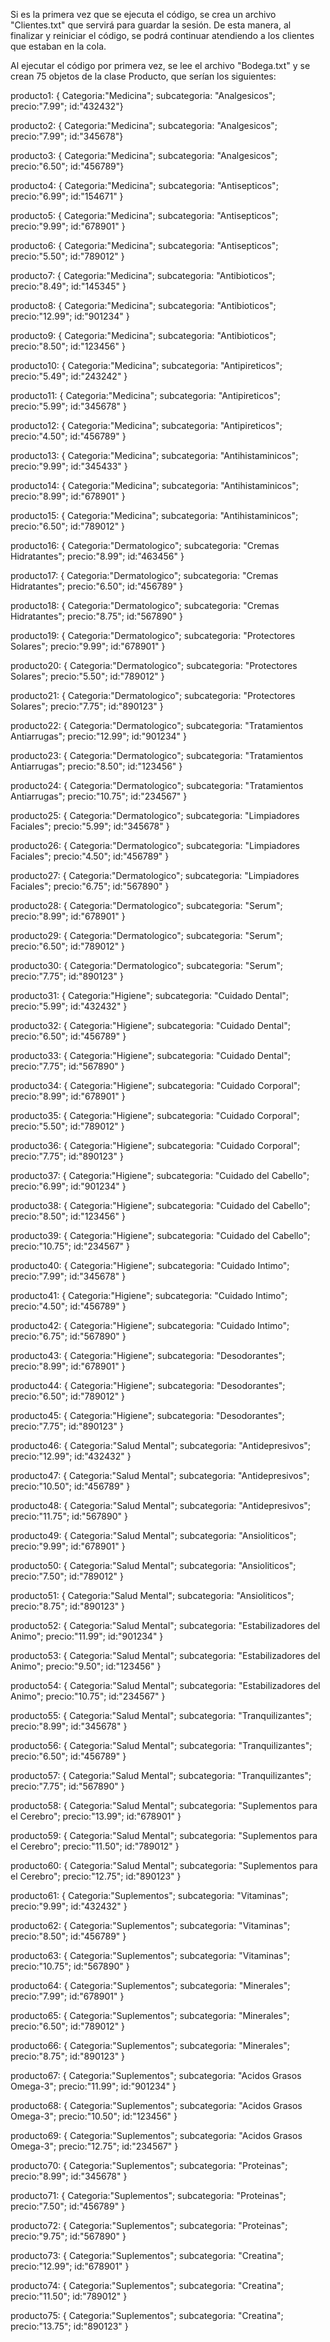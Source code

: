Si es la primera vez que se ejecuta el código, se crea un archivo "Clientes.txt" que servirá para guardar la sesión. De esta manera, al finalizar y reiniciar el código, se podrá continuar atendiendo a los clientes que estaban en la cola.

Al ejecutar el código por primera vez, se lee el archivo "Bodega.txt" y se crean 75 objetos de la clase Producto, que serían los siguientes:

producto1: { Categoria:"Medicina"; subcategoria: "Analgesicos"; precio:"7.99"; id:"432432"}

producto2: { Categoria:"Medicina"; subcategoria: "Analgesicos"; precio:"7.99"; id:"345678"}

producto3: { Categoria:"Medicina"; subcategoria: "Analgesicos"; precio:"6.50"; id:"456789"}

producto4: { Categoria:"Medicina"; subcategoria: "Antisepticos"; precio:"6.99"; id:"154671" }

producto5: { Categoria:"Medicina"; subcategoria: "Antisepticos"; precio:"9.99"; id:"678901" }

producto6: { Categoria:"Medicina"; subcategoria: "Antisepticos"; precio:"5.50"; id:"789012" }

producto7: { Categoria:"Medicina"; subcategoria: "Antibioticos"; precio:"8.49"; id:"145345" }

producto8: { Categoria:"Medicina"; subcategoria: "Antibioticos"; precio:"12.99"; id:"901234" }

producto9: { Categoria:"Medicina"; subcategoria: "Antibioticos"; precio:"8.50"; id:"123456" }

producto10: { Categoria:"Medicina"; subcategoria: "Antipireticos"; precio:"5.49"; id:"243242" }

producto11: { Categoria:"Medicina"; subcategoria: "Antipireticos"; precio:"5.99"; id:"345678" }

producto12: { Categoria:"Medicina"; subcategoria: "Antipireticos"; precio:"4.50"; id:"456789" }

producto13: { Categoria:"Medicina"; subcategoria: "Antihistaminicos"; precio:"9.99"; id:"345433" }

producto14: { Categoria:"Medicina"; subcategoria: "Antihistaminicos"; precio:"8.99"; id:"678901" }

producto15: { Categoria:"Medicina"; subcategoria: "Antihistaminicos"; precio:"6.50"; id:"789012" }

producto16: { Categoria:"Dermatologico"; subcategoria: "Cremas Hidratantes"; precio:"8.99"; id:"463456" }

producto17: { Categoria:"Dermatologico"; subcategoria: "Cremas Hidratantes"; precio:"6.50"; id:"456789" }

producto18: { Categoria:"Dermatologico"; subcategoria: "Cremas Hidratantes"; precio:"8.75"; id:"567890" }

producto19: { Categoria:"Dermatologico"; subcategoria: "Protectores Solares"; precio:"9.99"; id:"678901" }

producto20: { Categoria:"Dermatologico"; subcategoria: "Protectores Solares"; precio:"5.50"; id:"789012" }

producto21: { Categoria:"Dermatologico"; subcategoria: "Protectores Solares"; precio:"7.75"; id:"890123" }

producto22: { Categoria:"Dermatologico"; subcategoria: "Tratamientos Antiarrugas"; precio:"12.99"; id:"901234" }

producto23: { Categoria:"Dermatologico"; subcategoria: "Tratamientos Antiarrugas"; precio:"8.50"; id:"123456" }

producto24: { Categoria:"Dermatologico"; subcategoria: "Tratamientos Antiarrugas"; precio:"10.75"; id:"234567" }

producto25: { Categoria:"Dermatologico"; subcategoria: "Limpiadores Faciales"; precio:"5.99"; id:"345678" }

producto26: { Categoria:"Dermatologico"; subcategoria: "Limpiadores Faciales"; precio:"4.50"; id:"456789" }

producto27: { Categoria:"Dermatologico"; subcategoria: "Limpiadores Faciales"; precio:"6.75"; id:"567890" }

producto28: { Categoria:"Dermatologico"; subcategoria: "Serum"; precio:"8.99"; id:"678901" }

producto29: { Categoria:"Dermatologico"; subcategoria: "Serum"; precio:"6.50"; id:"789012" }

producto30: { Categoria:"Dermatologico"; subcategoria: "Serum"; precio:"7.75"; id:"890123" }

producto31: { Categoria:"Higiene"; subcategoria: "Cuidado Dental"; precio:"5.99"; id:"432432" }

producto32: { Categoria:"Higiene"; subcategoria: "Cuidado Dental"; precio:"6.50"; id:"456789" }

producto33: { Categoria:"Higiene"; subcategoria: "Cuidado Dental"; precio:"7.75"; id:"567890" }

producto34: { Categoria:"Higiene"; subcategoria: "Cuidado Corporal"; precio:"8.99"; id:"678901" }

producto35: { Categoria:"Higiene"; subcategoria: "Cuidado Corporal"; precio:"5.50"; id:"789012" }

producto36: { Categoria:"Higiene"; subcategoria: "Cuidado Corporal"; precio:"7.75"; id:"890123" }

producto37: { Categoria:"Higiene"; subcategoria: "Cuidado del Cabello"; precio:"6.99"; id:"901234" }

producto38: { Categoria:"Higiene"; subcategoria: "Cuidado del Cabello"; precio:"8.50"; id:"123456" }

producto39: { Categoria:"Higiene"; subcategoria: "Cuidado del Cabello"; precio:"10.75"; id:"234567" }

producto40: { Categoria:"Higiene"; subcategoria: "Cuidado Intimo"; precio:"7.99"; id:"345678" }

producto41: { Categoria:"Higiene"; subcategoria: "Cuidado Intimo"; precio:"4.50"; id:"456789" }

producto42: { Categoria:"Higiene"; subcategoria: "Cuidado Intimo"; precio:"6.75"; id:"567890" }

producto43: { Categoria:"Higiene"; subcategoria: "Desodorantes"; precio:"8.99"; id:"678901" }

producto44: { Categoria:"Higiene"; subcategoria: "Desodorantes"; precio:"6.50"; id:"789012" }

producto45: { Categoria:"Higiene"; subcategoria: "Desodorantes"; precio:"7.75"; id:"890123" }

producto46: { Categoria:"Salud Mental"; subcategoria: "Antidepresivos"; precio:"12.99"; id:"432432" }

producto47: { Categoria:"Salud Mental"; subcategoria: "Antidepresivos"; precio:"10.50"; id:"456789" }

producto48: { Categoria:"Salud Mental"; subcategoria: "Antidepresivos"; precio:"11.75"; id:"567890" }

producto49: { Categoria:"Salud Mental"; subcategoria: "Ansioliticos"; precio:"9.99"; id:"678901" }

producto50: { Categoria:"Salud Mental"; subcategoria: "Ansioliticos"; precio:"7.50"; id:"789012" }

producto51: { Categoria:"Salud Mental"; subcategoria: "Ansioliticos"; precio:"8.75"; id:"890123" }

producto52: { Categoria:"Salud Mental"; subcategoria: "Estabilizadores del Animo"; precio:"11.99"; id:"901234" }

producto53: { Categoria:"Salud Mental"; subcategoria: "Estabilizadores del Animo"; precio:"9.50"; id:"123456" }

producto54: { Categoria:"Salud Mental"; subcategoria: "Estabilizadores del Animo"; precio:"10.75"; id:"234567" }

producto55: { Categoria:"Salud Mental"; subcategoria: "Tranquilizantes"; precio:"8.99"; id:"345678" }

producto56: { Categoria:"Salud Mental"; subcategoria: "Tranquilizantes"; precio:"6.50"; id:"456789" }

producto57: { Categoria:"Salud Mental"; subcategoria: "Tranquilizantes"; precio:"7.75"; id:"567890" }

producto58: { Categoria:"Salud Mental"; subcategoria: "Suplementos para el Cerebro"; precio:"13.99"; id:"678901" }

producto59: { Categoria:"Salud Mental"; subcategoria: "Suplementos para el Cerebro"; precio:"11.50"; id:"789012" }

producto60: { Categoria:"Salud Mental"; subcategoria: "Suplementos para el Cerebro"; precio:"12.75"; id:"890123" }

producto61: { Categoria:"Suplementos"; subcategoria: "Vitaminas"; precio:"9.99"; id:"432432" }

producto62: { Categoria:"Suplementos"; subcategoria: "Vitaminas"; precio:"8.50"; id:"456789" }

producto63: { Categoria:"Suplementos"; subcategoria: "Vitaminas"; precio:"10.75"; id:"567890" }

producto64: { Categoria:"Suplementos"; subcategoria: "Minerales"; precio:"7.99"; id:"678901" }

producto65: { Categoria:"Suplementos"; subcategoria: "Minerales"; precio:"6.50"; id:"789012" }

producto66: { Categoria:"Suplementos"; subcategoria: "Minerales"; precio:"8.75"; id:"890123" }

producto67: { Categoria:"Suplementos"; subcategoria: "Acidos Grasos Omega-3"; precio:"11.99"; id:"901234" }

producto68: { Categoria:"Suplementos"; subcategoria: "Acidos Grasos Omega-3"; precio:"10.50"; id:"123456" }

producto69: { Categoria:"Suplementos"; subcategoria: "Acidos Grasos Omega-3"; precio:"12.75"; id:"234567" }

producto70: { Categoria:"Suplementos"; subcategoria: "Proteinas"; precio:"8.99"; id:"345678" }

producto71: { Categoria:"Suplementos"; subcategoria: "Proteinas"; precio:"7.50"; id:"456789" }

producto72: { Categoria:"Suplementos"; subcategoria: "Proteinas"; precio:"9.75"; id:"567890" }

producto73: { Categoria:"Suplementos"; subcategoria: "Creatina"; precio:"12.99"; id:"678901" }

producto74: { Categoria:"Suplementos"; subcategoria: "Creatina"; precio:"11.50"; id:"789012" }

producto75: { Categoria:"Suplementos"; subcategoria: "Creatina"; precio:"13.75"; id:"890123" }
